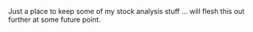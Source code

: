 Just a place to keep some of my stock analysis stuff ... will flesh this out further at some future point.
